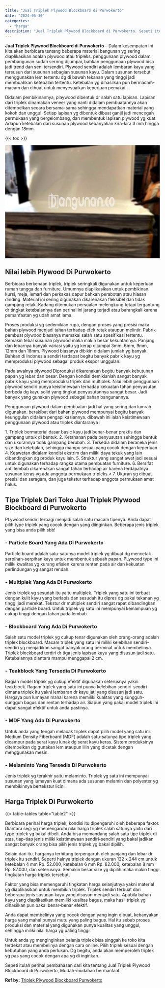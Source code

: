 ```yaml
---
title: "Jual Triplek Plywood Blockboard di Purwokerto"
date: "2024-06-30"
categories: 
  - "harga"
description: "Jual Triplek Plywood Blockboard di Purwokerto. Sepeti itulah perihal pembahasan dari kita tentang Jual Triplek Plywood Blockboard di Purwokerto, Mudah-mudaha..."
---
```


**Jual Triplek Plywood Blockboard di Purwokerto** – Dalam kesempatan ini kita akan berbicara tentang beberapa material bangunan yg sering diaplikasikan adalah plywood atau tripleks. penggunaan plywood dalam pembangunan sudah serring dijumpai, bahkan penggunaan plywood bisa jadi trend dan seni tersendiri. Plywood sendiri adalah lembaran kayu yang tersusun dari susunan sebagian susunan kayu. Dalam susunan tersebut menggunakan lem tertentu dg di bawah tekanan yang tinggi jadi membuahkan ketebalan tertentu. Ketebalan yg dihasilkan pun bermacam-macam dan dibuat untuk menyesuaikan keperluan pemakai.

Didalam pembikinannya, playwood dibentuk dr salah satu lapisan. Lapisan dari triplek dinamakan veneer yang nanti didalam pembuatannya akan ditempelkan secara bersama-sama sehingga mendapatkan material yang kokoh dan unggul. Setiap lapisan yg dibentuk dibuat ganjil jadi mencegah permukaan yang bergelombang, dan membentuk lapisan plywood yg kuat. Adapun ketebalan dari susunan plywood kebanyakan kira-kira 3 mm hingga dengan 18mm.

{{< toc >}}

![Jual Triplek Plywood Blockboard di Purwokerto](/images/jual-triplek-murah-47.png)

## Nilai lebih Plywood Di Purwokerto

Berbicara berkenaan triplek, triplek seringkali digunakan untuk keperluan rumah tangga dan furniture. Umumnya diaplikasikan untuk pembikinan kursi, meja, lemari dan perkakas dapur bahkan perabotan atau hiasan dinding. Material ini sering digunakan dikarenakan fleksibel dan tidak gampang retak. Kadang ditemukan persoalan melengkung tetapi tergantung dr tingkat ketebalannya dan perihal ini jarang terjadi atau barangkali karena pemanfaatan yg udah amat lama.

Proses produksi yg sedemikian rupa, dengan proses yang presisi maka bahan plywood menjadi tahan terhadap efek retak ataupun melintir. Pabrik pembuat plywood biasanya memakai salah satu spesifikasi tertentu. Semakin tebal susunan plywood maka makin besar kekuatannya. Panjang dan lebarnya banyak variasi yaitu yg kerap dijumpai 3mm, 6mm, 9mm, 12mm dan 18mm. Plywood biasanya dibikin didalam jumlah yg banyak. Bahkan di Indonesia sendiri terdapat begitu banyak pabrik kayu yg memproduksi plywood sebagai produk ekspor unggulan.

Pada awalnya plywood Diproduksi dikarenakan begitu banyak kebutuhan papan yg lebar dan besar. Dengan kondisi demikianlah sangat banyak pabrik kayu yang memproduksi tripek dan multiplek. Nilai lebih penggunaan plywood sendiri punya keistimewaan terhadap kekuatan tahan penyusutan berbeda dg kayu solid yang tingkat penyusutannya sangat besar. Jadi banyak yang gunakan plywood sebagai bahan bangunannya.

Penggunaan plywood dalam pembuatan jadi hal yang sering dan lumrah digunakan. berakibat dari bahan plywood mempunyai begitu banyak keunggulan didalam pengaplikasiannya. dibawah ini ialah keistimewaan penggunaan plywood atau triplek diantaranya :

1\. Triplek bermaterial dasar basic kayu jadi benar-benar praktis dan gampang untuk di bentuk. 2. Ketahanan pada penyusutan sehingga bentuk dan ukurannya tidak gampang berubah. 3. Tersedia didalam beraneka jenis size dan ketebalan, sehingga mampu sesuai yang cocok dengan keperluan. 4. Keawetan didalam kondisi ekstrim dan miliki daya tekuk yang lain dibandingkan dg produk kayu lain. 5. Struktur yang sangat awet jadi sesuai untuk digunakan terhadap rangka utama pembuatan furniture. 6. Bersifat anti lembab dikarenakan sangat tahan terhadap air karena terdapatnya susunan keras yg ada anggota permukaan tripleks.< 7. Ukuran yg dibuat presisi dan seragam, dan juga tekstur terhadap anggota permukaan amat halus.

## Tipe Triplek Dari Toko Jual Triplek Plywood Blockboard di Purwokerto

PLywood sendiri terbagi menjadi salah satu macam tipenya. Anda dapat pilih type triplek yang cocok dengan yang diinginkan. Beberapa jenis triplek yang bisa anda pilih sbb!

### \- Particle Board Yang Ada Di Purwokerto

Particle board adalah satu-satunya model triplek yg dibuat dg mencetak serpihan-serpihan kayu untuk membentuk sebuah papan. PLywood type ini miliki kwalitas yg kurang efisien karena rentan pada air dan kekuatan perlindungan yg sangat rendah.

### \- Multiplek Yang Ada Di Purwokerto

Jenis triplek yg sesudah itu yaitu multiplek. Triplek yang satu ini terbuat dengan kulit kayu yang berlapis dan sesudah itu dipres dg pakai tekanan yg tinggi jadi merekat. Tekstur dr multiplek sendiri sangat rapat dibandingkan dengan particle board. Untuk triplek yg satu ini mempunyai kemampuan yg cukup tinggi dengan tahan pada lembab.

### \- Blockboard Yang Ada Di Purwokerto

Salah satu model triplek yg cukup tenar digunakan oleh orang-orang adalah triplek blockboard. Macam triplek yang satu ini miliki kelebihan sendiri-sendiri yg menjadikan sangat banyak orang berminat untuk membelinya. Triplek blockboard terdiri dr tiga jenis lapisan kayu yang disusun jadi satu. Ketebalannya diantara mampu menggapai 2 cm.

### \- Teakblock Yang Tersedia Di Purwokerto

Bagian model triplek yg cukup efektif digunakan seterusnya yakni teakblock. Ragam triplek yang satu ini punya kelebihan sendiri-sendiri dimana triplek itu yakni lembaran dr kayu jati yang disusun jadi satu. Hargaya pun lumayan mahal karena memiliki kualitas yang sungguh-sungguh bagus dan rentan terhadap air. Siapun yang pakai model triplek ini dapat sangat efektif untuk anda pastinya.

### \- MDF Yang Ada Di Purwokerto

Untuk anda yang tengah melacak triplek dapat pilih model yang satu ini. Medium Density Fiberboard (MDF) adalah satu-satunya tipe triplek yang dicampur pada serat kayu lunak dg serat kayu keras. Sistem produksinya ditempelkan dg gunakan lem ataupun lilin yang dicetak dengan menggunakan mesin.

### \- Melaminto Yang Tersedia Di Purwokerto

Jenis triplek yg terakhir yaitu melaminto. Triplek yg satu ini mempunyai susunan yang lumayan kuat dimana ada susunan melamin dan polyester yg membikinnya bertekstur licin.

## Harga Triplek Di Purwokerto

{{< table-tables table="table2" >}}

Berbicara perihal harga triplek, kondisi itu dipengaruhi oleh beberapa faktor. Diantara segi yg memengaruhi nilai harga triplek salah satunya yaitu dari type triplek yg bakal dibeli. Anda bisa memandang salah satu tipe triplek di atas, tiap-tiap jenis miliki keistimewaan sendiri-sendiri yang bakal jadikan sangat banyak orang bisa pilih jenis triplek yg bakal dipilih.

Selain dari itu, harganya terhitung terpengaruh oleh panjang dan lebar dr triplek itu sendiri. Seperti halnya triplek dengan ukuran 122 x 244 cm untuk ketebalan 4 mm Rp. 52.000, ketebalan 6 mm Rp. 82.000, ketebalan 8 mm Rp. 87.000, dan seterusnya. Semakin besar size yg dipilih maka makin tinggi tingkatan harga triplek tersebut.

Faktor yang bisa memengaruhi tingkatan harga selanjutnya yakni material yg diaplikasikan untuk membikin triplek. Triplek sendiri terbuat dari beberapa jenis susunan kayu yang disusun menjadi satu. Apabila bahan kayu yang diaplikasikan memiliki kualitas bagus, maka hasil triplek yg dihasilkan pun bakal benar-benar efektif.

Anda dapat membelinya yang cocok dengan yang ingin dibuat, kebanyakan harga yang mahal punyai mutu yang paling bagus. Hal itu sebab proses produksi dan material yang digunakan punya kualitas yang unggul, sehingga miliki nilai harga yg paling tinggi.

Untuk anda yg menginginkan belanja triplek bisa singgah ke toko kita terdekat atau membelinya dengan cara online. Pilih triplek sesuai dengan kebutuhan yang anda perlukan. Dg begitu, anda akan memperoleh triplek yg pas yang cocok dengan apa yg di inginkan.

Sepeti itulah perihal pembahasan dari kita tentang Jual Triplek Plywood Blockboard di Purwokerto, Mudah-mudahan bermanfaat.

**Ref by:** [Triplek Plywood Blockboard Purwokerto](https://id.wikipedia.org/wiki/Triplek)
